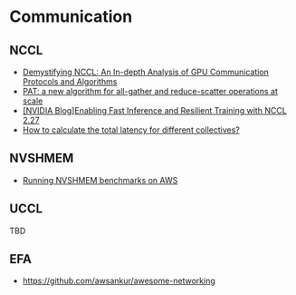 # Communication

## NCCL
* [Demystifying NCCL: An In-depth Analysis of GPU Communication Protocols and Algorithms](https://arxiv.org/pdf/2507.04786v1)
* [PAT: a new algorithm for all-gather and reduce-scatter operations at scale](https://arxiv.org/pdf/2506.20252)
* [[NVIDIA Blog]Enabling Fast Inference and Resilient Training with NCCL 2.27](https://developer.nvidia.com/blog/enabling-fast-inference-and-resilient-training-with-nccl-2-27/)
* [How to calculate the total latency for different collectives?](https://github.com/NVIDIA/nccl/issues/1049)

## NVSHMEM
* [Running NVSHMEM benchmarks on AWS](https://github.com/aws-samples/awsome-distributed-training/tree/main/micro-benchmarks/nvshmem)

## UCCL
TBD

## EFA
* https://github.com/awsankur/awesome-networking
